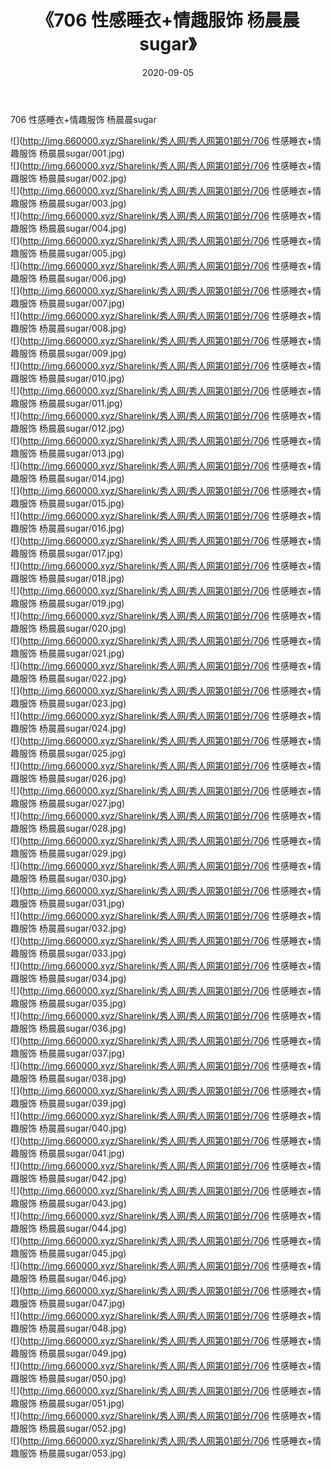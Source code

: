 ﻿---
layout: post
title:  《706 性感睡衣+情趣服饰 杨晨晨sugar》
date:   2020-09-05
img: http://img.660000.xyz/Sharelink/秀人网/秀人网第01部分/706 性感睡衣+情趣服饰 杨晨晨sugar/000.jpg
categories: [美女, 清纯, 唯美]
---

706 性感睡衣+情趣服饰 杨晨晨sugar

  ![](http://img.660000.xyz/Sharelink/秀人网/秀人网第01部分/706 性感睡衣+情趣服饰 杨晨晨sugar/001.jpg) <br> ![](http://img.660000.xyz/Sharelink/秀人网/秀人网第01部分/706 性感睡衣+情趣服饰 杨晨晨sugar/002.jpg) <br> ![](http://img.660000.xyz/Sharelink/秀人网/秀人网第01部分/706 性感睡衣+情趣服饰 杨晨晨sugar/003.jpg) <br> ![](http://img.660000.xyz/Sharelink/秀人网/秀人网第01部分/706 性感睡衣+情趣服饰 杨晨晨sugar/004.jpg) <br> ![](http://img.660000.xyz/Sharelink/秀人网/秀人网第01部分/706 性感睡衣+情趣服饰 杨晨晨sugar/005.jpg) <br> ![](http://img.660000.xyz/Sharelink/秀人网/秀人网第01部分/706 性感睡衣+情趣服饰 杨晨晨sugar/006.jpg) <br> ![](http://img.660000.xyz/Sharelink/秀人网/秀人网第01部分/706 性感睡衣+情趣服饰 杨晨晨sugar/007.jpg) <br> ![](http://img.660000.xyz/Sharelink/秀人网/秀人网第01部分/706 性感睡衣+情趣服饰 杨晨晨sugar/008.jpg) <br> ![](http://img.660000.xyz/Sharelink/秀人网/秀人网第01部分/706 性感睡衣+情趣服饰 杨晨晨sugar/009.jpg) <br> ![](http://img.660000.xyz/Sharelink/秀人网/秀人网第01部分/706 性感睡衣+情趣服饰 杨晨晨sugar/010.jpg) <br> ![](http://img.660000.xyz/Sharelink/秀人网/秀人网第01部分/706 性感睡衣+情趣服饰 杨晨晨sugar/011.jpg) <br> ![](http://img.660000.xyz/Sharelink/秀人网/秀人网第01部分/706 性感睡衣+情趣服饰 杨晨晨sugar/012.jpg) <br> ![](http://img.660000.xyz/Sharelink/秀人网/秀人网第01部分/706 性感睡衣+情趣服饰 杨晨晨sugar/013.jpg) <br> ![](http://img.660000.xyz/Sharelink/秀人网/秀人网第01部分/706 性感睡衣+情趣服饰 杨晨晨sugar/014.jpg) <br> ![](http://img.660000.xyz/Sharelink/秀人网/秀人网第01部分/706 性感睡衣+情趣服饰 杨晨晨sugar/015.jpg) <br> ![](http://img.660000.xyz/Sharelink/秀人网/秀人网第01部分/706 性感睡衣+情趣服饰 杨晨晨sugar/016.jpg) <br> ![](http://img.660000.xyz/Sharelink/秀人网/秀人网第01部分/706 性感睡衣+情趣服饰 杨晨晨sugar/017.jpg) <br> ![](http://img.660000.xyz/Sharelink/秀人网/秀人网第01部分/706 性感睡衣+情趣服饰 杨晨晨sugar/018.jpg) <br> ![](http://img.660000.xyz/Sharelink/秀人网/秀人网第01部分/706 性感睡衣+情趣服饰 杨晨晨sugar/019.jpg) <br> ![](http://img.660000.xyz/Sharelink/秀人网/秀人网第01部分/706 性感睡衣+情趣服饰 杨晨晨sugar/020.jpg) <br> ![](http://img.660000.xyz/Sharelink/秀人网/秀人网第01部分/706 性感睡衣+情趣服饰 杨晨晨sugar/021.jpg) <br> ![](http://img.660000.xyz/Sharelink/秀人网/秀人网第01部分/706 性感睡衣+情趣服饰 杨晨晨sugar/022.jpg) <br> ![](http://img.660000.xyz/Sharelink/秀人网/秀人网第01部分/706 性感睡衣+情趣服饰 杨晨晨sugar/023.jpg) <br> ![](http://img.660000.xyz/Sharelink/秀人网/秀人网第01部分/706 性感睡衣+情趣服饰 杨晨晨sugar/024.jpg) <br> ![](http://img.660000.xyz/Sharelink/秀人网/秀人网第01部分/706 性感睡衣+情趣服饰 杨晨晨sugar/025.jpg) <br> ![](http://img.660000.xyz/Sharelink/秀人网/秀人网第01部分/706 性感睡衣+情趣服饰 杨晨晨sugar/026.jpg) <br> ![](http://img.660000.xyz/Sharelink/秀人网/秀人网第01部分/706 性感睡衣+情趣服饰 杨晨晨sugar/027.jpg) <br> ![](http://img.660000.xyz/Sharelink/秀人网/秀人网第01部分/706 性感睡衣+情趣服饰 杨晨晨sugar/028.jpg) <br> ![](http://img.660000.xyz/Sharelink/秀人网/秀人网第01部分/706 性感睡衣+情趣服饰 杨晨晨sugar/029.jpg) <br> ![](http://img.660000.xyz/Sharelink/秀人网/秀人网第01部分/706 性感睡衣+情趣服饰 杨晨晨sugar/030.jpg) <br> ![](http://img.660000.xyz/Sharelink/秀人网/秀人网第01部分/706 性感睡衣+情趣服饰 杨晨晨sugar/031.jpg) <br> ![](http://img.660000.xyz/Sharelink/秀人网/秀人网第01部分/706 性感睡衣+情趣服饰 杨晨晨sugar/032.jpg) <br> ![](http://img.660000.xyz/Sharelink/秀人网/秀人网第01部分/706 性感睡衣+情趣服饰 杨晨晨sugar/033.jpg) <br> ![](http://img.660000.xyz/Sharelink/秀人网/秀人网第01部分/706 性感睡衣+情趣服饰 杨晨晨sugar/034.jpg) <br> ![](http://img.660000.xyz/Sharelink/秀人网/秀人网第01部分/706 性感睡衣+情趣服饰 杨晨晨sugar/035.jpg) <br> ![](http://img.660000.xyz/Sharelink/秀人网/秀人网第01部分/706 性感睡衣+情趣服饰 杨晨晨sugar/036.jpg) <br> ![](http://img.660000.xyz/Sharelink/秀人网/秀人网第01部分/706 性感睡衣+情趣服饰 杨晨晨sugar/037.jpg) <br> ![](http://img.660000.xyz/Sharelink/秀人网/秀人网第01部分/706 性感睡衣+情趣服饰 杨晨晨sugar/038.jpg) <br> ![](http://img.660000.xyz/Sharelink/秀人网/秀人网第01部分/706 性感睡衣+情趣服饰 杨晨晨sugar/039.jpg) <br> ![](http://img.660000.xyz/Sharelink/秀人网/秀人网第01部分/706 性感睡衣+情趣服饰 杨晨晨sugar/040.jpg) <br> ![](http://img.660000.xyz/Sharelink/秀人网/秀人网第01部分/706 性感睡衣+情趣服饰 杨晨晨sugar/041.jpg) <br> ![](http://img.660000.xyz/Sharelink/秀人网/秀人网第01部分/706 性感睡衣+情趣服饰 杨晨晨sugar/042.jpg) <br> ![](http://img.660000.xyz/Sharelink/秀人网/秀人网第01部分/706 性感睡衣+情趣服饰 杨晨晨sugar/043.jpg) <br> ![](http://img.660000.xyz/Sharelink/秀人网/秀人网第01部分/706 性感睡衣+情趣服饰 杨晨晨sugar/044.jpg) <br> ![](http://img.660000.xyz/Sharelink/秀人网/秀人网第01部分/706 性感睡衣+情趣服饰 杨晨晨sugar/045.jpg) <br> ![](http://img.660000.xyz/Sharelink/秀人网/秀人网第01部分/706 性感睡衣+情趣服饰 杨晨晨sugar/046.jpg) <br> ![](http://img.660000.xyz/Sharelink/秀人网/秀人网第01部分/706 性感睡衣+情趣服饰 杨晨晨sugar/047.jpg) <br> ![](http://img.660000.xyz/Sharelink/秀人网/秀人网第01部分/706 性感睡衣+情趣服饰 杨晨晨sugar/048.jpg) <br> ![](http://img.660000.xyz/Sharelink/秀人网/秀人网第01部分/706 性感睡衣+情趣服饰 杨晨晨sugar/049.jpg) <br> ![](http://img.660000.xyz/Sharelink/秀人网/秀人网第01部分/706 性感睡衣+情趣服饰 杨晨晨sugar/050.jpg) <br> ![](http://img.660000.xyz/Sharelink/秀人网/秀人网第01部分/706 性感睡衣+情趣服饰 杨晨晨sugar/051.jpg) <br> ![](http://img.660000.xyz/Sharelink/秀人网/秀人网第01部分/706 性感睡衣+情趣服饰 杨晨晨sugar/052.jpg) <br> ![](http://img.660000.xyz/Sharelink/秀人网/秀人网第01部分/706 性感睡衣+情趣服饰 杨晨晨sugar/053.jpg) <br>